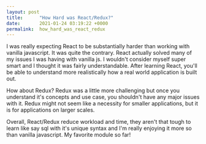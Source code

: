 ```yaml
---
layout: post
title:      "How Hard was React/Redux?"
date:       2021-01-24 03:19:22 +0000
permalink:  how_hard_was_react_redux
---
```



I was really expecting React to be substantially harder than working with vanilla javascript. It was quite the contrary. React actually solved many of my issues I was having with vanilla js. I wouldn't consider myself super smart and I thought it was fairly understandable. After learning React, you'll be able to understand more realistically how a real world application is built out.

How about Redux? Redux was a little more challenging but once you understand it's concepts and use case, you shouldn't have any major issues with it. Redux might not seem like a necessity for smaller applications, but it is for applications on larger scales.

Overall, React/Redux reduce workload and time, they aren't that tough to learn like say sql with it's unique syntax and I'm really enjoying it more so than vanilla javascript. My favorite module so far! 
